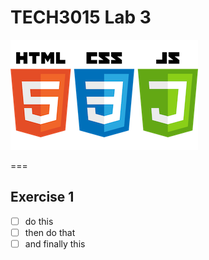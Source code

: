 # TECH3015 Lab 3

![alt](https://raw.githubusercontent.com/DaveEveritt/TECH3015/master/imgs/html-css-js-500.png)

===

## Exercise 1

- [ ] do this
- [ ] then do that
- [ ] and finally this